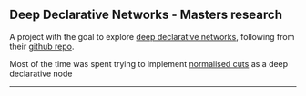 Deep Declarative Networks - Masters research
---

A project with the goal to explore [deep declarative networks](https://arxiv.org/abs/1909.04866), following from their [github repo](https://github.com/anucvml/ddn).

Most of the time was spent trying to implement [normalised cuts](https://people.eecs.berkeley.edu/~malik/papers/SM-ncut.pdf) as a deep declarative node

---
<!-- All the useful information and code are found in jupyter notebooks and markdown files: -->

<!-- | Page | Description |
| --- | --- |
| [Install](https://github.com/GenericPath/DDN/blob/master/python.md) | Instructions to setup python |
| [ddn-1](https://github.com/GenericPath/DDN/blob/master/python.md) | Basic DDN nodes |
| [NC](https://github.com/GenericPath/DDN/blob/master/python.md) | Normalised cuts image segmentation |
| [U-Net](https://github.com/GenericPath/DDN/blob/master/python.md) | U-Net image segmentation |
| [ddn-2](https://github.com/GenericPath/DDN/blob/master/python.md) | Unsuccessful implmentations |
| [ddn-3](https://github.com/GenericPath/DDN/blob/master/python.md) | Latest implementation, place to work from |
| [Links](https://github.com/GenericPath/DDN/blob/master/python.md) | Useful pages / papers | -->

<!-- A natural progression point might be to implement normalised cuts in a similar fashion to 
https://github.com/anucvml/ddn/blob/master/tutorials/10_least_squares.ipynb
such that the mathematics would be verified beforehand, allowing hand implementations as well as autograd implementation -->
